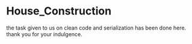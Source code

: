 # House_Construction


the task given to us on clean code and serialization has been done here.
thank you for your indulgence.
